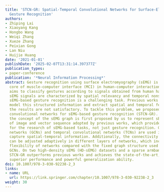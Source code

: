 ```yaml
---
title: 'STCN-GR: Spatial-Temporal Convolutional Networks for Surface-Electromyography-Based
  Gesture Recognition'
authors:
- Zhiping Lai
- Xiaoyang Kang
- Hongbo Wang
- Weiqi Zhang
- Xueze Zhang
- Peixian Gong
- Lan Niu
- Huijie Huang
date: '2021-01-01'
publishDate: '2025-02-07T13:31:14.397377Z'
publication_types:
- paper-conference
publication: '*Neural Information Processing*'
abstract: Gesture recognition using surface electromyography (sEMG) is the technical
  core of muscle-computer interface (MCI) in human-computer interaction (HCI), which
  aims to classify gestures according to signals obtained from human hands. Since
  sEMG signals are characterized by spatial relevancy and temporal nonstationarity,
  sEMG-based gesture recognition is a challenging task. Previous works attempt to
  model this structured information and extract spatial and temporal features, but
  the results are not satisfactory. To tackle this problem, we proposed spatial-temporal
  convolutional networks for sEMG-based gesture recognition (STCN-GR). In this paper,
  the concept of the sEMG graph is first proposed by us to represent sEMG data instead
  of image and vector sequence adopted by previous works, which provides a new perspective
  for the research of sEMG-based tasks, not just gesture recognition. Graph convolutional
  networks (GCNs) and temporal convolutional networks (TCNs) are used in STCN-GR to
  capture spatial-temporal information. Additionally, the connectivity of the graph
  can be adjusted adaptively in different layers of networks, which increases the
  flexibility of networks compared with the fixed graph structure used by original
  GCNs. On two high-density sEMG (HD-sEMG) datasets and a sparse armband dataset,
  STCN-GR outperforms previous works and achieves the state-of-the-art, which shows
  superior performance and powerful generalization ability.
doi: 10.1007/978-3-030-92238-2_3
links:
- name: URL
  url: https://link.springer.com/chapter/10.1007/978-3-030-92238-2_3
weight: 30
---
```

